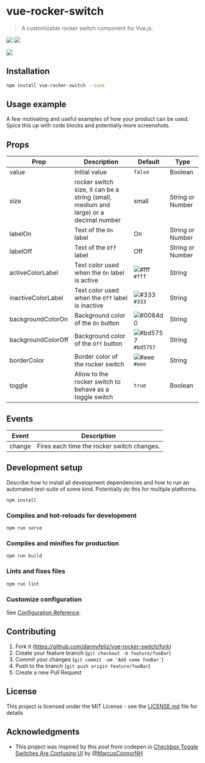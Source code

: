 # vue-rocker-switch

> A customizable rocker switch component for Vue.js.

[<img src="https://img.shields.io/npm/dt/vue-rocker-switch.svg">](https://www.npmjs.com/package/vue-rocker-switch)
[<img src="https://img.shields.io/npm/v/vue-rocker-switch.svg">](https://www.npmjs.com/package/vue-rocker-switch)

![](https://i.imgur.com/SFobdvN.png)

## Installation

```sh
npm install vue-rocker-switch --save
```

## Usage example

A few motivating and useful examples of how your product can be used. Spice this up with code blocks and potentially more screenshots.

## Props
|Prop|Description|Default|Type|
|--- |--- |--- |--- |
|value|Initial value|`false`|Boolean|
|size|rocker switch size, it can be a string (small, medium and large) or a decimal number|small|String or Number|
|labelOn|Text of the `On` label|On|String or Number|
|labelOff|Text of the `Off` label|Off|String or Number|
|activeColorLabel|Text color used when the `On` label is active|![#fff](https://placehold.it/15/fff/000000?text=+) `#fff`|String|
|inactiveColorLabel|Text color used when the `Off` label is inactive|![#333](https://placehold.it/15/333/000000?text=+) `#333`|String|
|backgroundColorOn|Background color of the `On` button|![#0084d0](https://placehold.it/15/0084d0/000000?text=+)|String|
|backgroundColorOff|Background color of the `Off` button|![#bd5757](https://placehold.it/15/bd5757/000000?text=+) `#bd5757`|String|
|borderColor|Border color of the rocker switch|![#eee](https://placehold.it/15/eee/000000?text=+) `#eee`|String|
|toggle|Allow to the rocker switch to behave as a toggle switch|`true`|Boolean|

## Events

<table>
    <thead>
        <tr>
            <th>Event</th>
            <th>Description</th>
        </tr>
    </thead>
    <tbody>
        <tr>
            <td>change</td>
            <td>Fires each time the rocker switch changes.</td>
        </tr>
    </tbody>
</table>

## Development setup

Describe how to install all development dependencies and how to run an automated test-suite of some kind. Potentially do this for multiple platforms.

```
npm install
```

### Compiles and hot-reloads for development

```
npm run serve
```

### Compiles and minifies for production

```
npm run build
```

### Lints and fixes files

```
npm run lint
```

### Customize configuration

See [Configuration Reference](https://cli.vuejs.org/config/).

## Contributing

1. Fork it (<https://github.com/dannyfeliz/vue-rocker-switch/fork>)
2. Create your feature branch (`git checkout -b feature/fooBar`)
3. Commit your changes (`git commit -am 'Add some fooBar'`)
4. Push to the branch (`git push origin feature/fooBar`)
5. Create a new Pull Request

## License

This project is licensed under the MIT License - see the [LICENSE.md](LICENSE.md) file for details

## Acknowledgments

- This project was inspired by this post from codepen.io [Checkbox Toggle Switches Are Confusing UI](https://codepen.io/marcusconnor/post/checkbox-toggle-switches-are-confusing-ui) by [@MarcusConnorNH](https://twitter.com/MarcusConnorNH)
